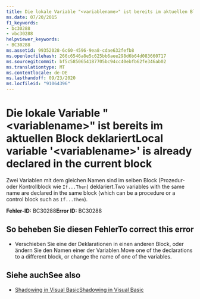 ```yaml
---
title: Die lokale Variable "<variablename>" ist bereits im aktuellen Block deklariert
ms.date: 07/20/2015
f1_keywords:
- bc30288
- vbc30288
helpviewer_keywords:
- BC30288
ms.assetid: 99352028-6c60-4596-9ea8-cdae632fefb8
ms.openlocfilehash: 266c6546a8e5c625bb6aee298d6b64d083660717
ms.sourcegitcommit: bf5c5850654187705bc94cc40ebfb62fe346ab02
ms.translationtype: MT
ms.contentlocale: de-DE
ms.lasthandoff: 09/23/2020
ms.locfileid: "91064396"
---
```

# <a name="local-variable-variablename-is-already-declared-in-the-current-block"></a><span data-ttu-id="5ee86-102">Die lokale Variable "\<variablename>" ist bereits im aktuellen Block deklariert</span><span class="sxs-lookup"><span data-stu-id="5ee86-102">Local variable '\<variablename>' is already declared in the current block</span></span>

<span data-ttu-id="5ee86-103">Zwei Variablen mit dem gleichen Namen sind im selben Block (Prozedur- oder Kontrollblock wie `If...Then`) deklariert.</span><span class="sxs-lookup"><span data-stu-id="5ee86-103">Two variables with the same name are declared in the same block (which can be a procedure or a control block such as `If...Then`).</span></span>  
  
 <span data-ttu-id="5ee86-104">**Fehler-ID:** BC30288</span><span class="sxs-lookup"><span data-stu-id="5ee86-104">**Error ID:** BC30288</span></span>  
  
## <a name="to-correct-this-error"></a><span data-ttu-id="5ee86-105">So beheben Sie diesen Fehler</span><span class="sxs-lookup"><span data-stu-id="5ee86-105">To correct this error</span></span>  
  
- <span data-ttu-id="5ee86-106">Verschieben Sie eine der Deklarationen in einen anderen Block, oder ändern Sie den Namen einer der Variablen.</span><span class="sxs-lookup"><span data-stu-id="5ee86-106">Move one of the declarations to a different block, or change the name of one of the variables.</span></span>  
  
## <a name="see-also"></a><span data-ttu-id="5ee86-107">Siehe auch</span><span class="sxs-lookup"><span data-stu-id="5ee86-107">See also</span></span>

- [<span data-ttu-id="5ee86-108">Shadowing in Visual Basic</span><span class="sxs-lookup"><span data-stu-id="5ee86-108">Shadowing in Visual Basic</span></span>](../programming-guide/language-features/declared-elements/shadowing.md)
